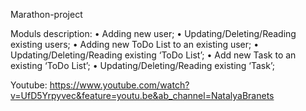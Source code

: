 Marathon-project

Moduls description:
•	Adding new user; 
•	Updating/Deleting/Reading existing users;
•	Adding new ToDo List to an existing user;
•	Updating/Deleting/Reading existing ‘ToDo List’;
•	Add new Task to an existing ‘ToDo List’;
•	Updating/Deleting/Reading existing ‘Task’;

Youtube: https://www.youtube.com/watch?v=UfD5Yrpyvec&feature=youtu.be&ab_channel=NatalyaBranets
